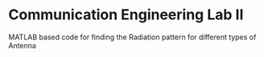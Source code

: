 # Communication Engineering Lab II

MATLAB based code for finding the Radiation pattern for different types of Antenna